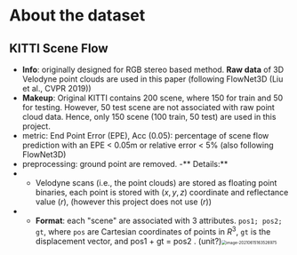 # About the dataset

## KITTI Scene Flow
- **Info**: originally designed for RGB stereo based method. **Raw data** of 3D Velodyne point clouds  are used in this paper (following FlowNet3D (Liu et al., CVPR 2019))
- **Makeup**: Original KITTI contains 200 scene, where 150 for train and 50 for testing. However, 50 test scene are not associated with raw point cloud data. Hence, only 150 scene (100 train, 50 test) are used in this project.
- metric: End Point Error (EPE), Acc (0.05): percentage
of scene flow prediction with an EPE < 0.05m or
relative error < 5% (also following FlowNet3D)
- preprocessing: ground point are removed.
-** Details:**
- - Velodyne scans (i.e., the point clouds) are stored as floating point binaries, each point is stored with $(x, y, z)$ coordinate and reflectance value $(r)$, (however this project does not use $(r)$)
- - **Format**: each "scene" are associated with 3 attributes. `pos1; pos2; gt`, where `pos` are Cartesian coordinates of points in $R^3$, `gt` is the displacement vector, and pos1 + gt = pos2 . (unit?)<img src="C:\Users\11385\AppData\Roaming\Typora\typora-user-images\image-20210615163526975.png" alt="image-20210615163526975" style="zoom: 50%;" />

